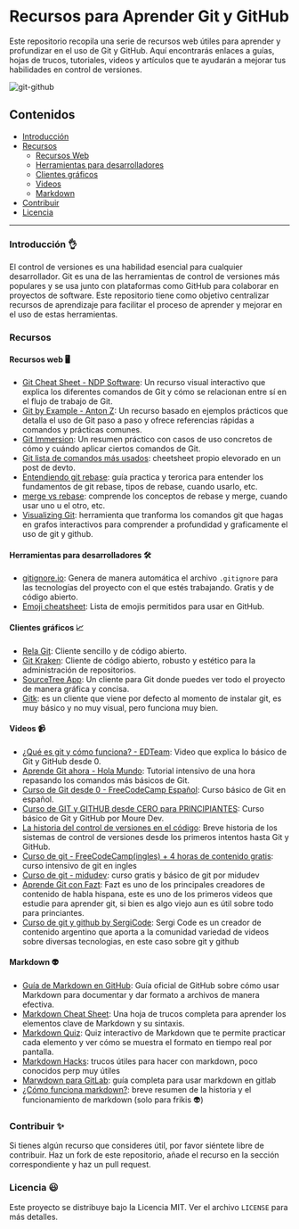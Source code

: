 # Recursos para Aprender Git y GitHub

Este repositorio recopila una serie de recursos web útiles para aprender y profundizar en el uso de Git y GitHub. Aquí encontrarás enlaces a guías, hojas de trucos, tutoriales, videos y artículos que te ayudarán a mejorar tus habilidades en control de versiones.

![git-github](https://miro.medium.com/max/2732/1*mtsk3fQ_BRemFidhkel3dA.png)

## Contenidos
- [Introducción](#introducción)
- [Recursos](#recursos)
  - [Recursos Web](#recursos-web)
  - [Herramientas para desarrolladores](#herramientas-para-desarrolladores)
  - [Clientes gráficos](#clientes-gráficos)
  - [Videos](#videos)
  - [Markdown](#markdown)
- [Contribuir](#contribuir)
- [Licencia](#licencia)

---

### Introducción 👌

El control de versiones es una habilidad esencial para cualquier desarrollador. Git es una de las herramientas de control de versiones más populares y se usa junto con plataformas como GitHub para colaborar en proyectos de software. Este repositorio tiene como objetivo centralizar recursos de aprendizaje para facilitar el proceso de aprender y mejorar en el uso de estas herramientas.

### Recursos

#### Recursos web 🖥️
- [Git Cheat Sheet - NDP Software](https://ndpsoftware.com/git-cheatsheet.html#loc=workspace): Un recurso visual interactivo que explica los diferentes comandos de Git y cómo se relacionan entre sí en el flujo de trabajo de Git.
- [Git by Example - Anton Z](https://antonz.org/git-by-example/): Un recurso basado en ejemplos prácticos que detalla el uso de Git paso a paso y ofrece referencias rápidas a comandos y prácticas comunes.
- [Git Immersion](https://gitimmersion.com/lab_04.html): Un resumen práctico con casos de uso concretos de cómo y cuándo aplicar ciertos comandos de Git.
- [Git lista de comandos más usados](https://dev.to/duxtech/git-cheat-sheet-4le1): cheetsheet propio elevorado en un post de devto.
- [Entendiendo git rebase](https://www.atlassian.com/git/tutorials/rewriting-history/git-rebase): guía practica y terorica para entender los fundamentos de git rebase, tipos de rebase, cuando usarlo, etc. 
- [merge vs rebase](https://www.atlassian.com/git/tutorials/merging-vs-rebasing): comprende los conceptos de rebase y merge, cuando usar uno u el otro, etc.
- [Visualizing Git](https://git-school.github.io/visualizing-git/#free): herramienta que tranforma los comandos git que hagas en grafos interactivos para comprender a profundidad y graficamente el uso de git y github. 

#### Herramientas para desarrolladores 🛠️
- [gitignore.io](https://www.toptal.com/developers/gitignore/): Genera de manera automática el archivo `.gitignore` para las tecnologías del proyecto con el que estés trabajando. Gratis y de código abierto.
- [Emoji cheatsheet](https://www.webfx.com/tools/emoji-cheat-sheet/): Lista de emojis permitidos para usar en GitHub.

#### Clientes gráficos 📈
- [Rela Git](https://rela.dev/download): Cliente sencillo y de código abierto.
- [Git Kraken](https://www.gitkraken.com/): Cliente de código abierto, robusto y estético para la administración de repositorios.
- [SourceTree App](https://www.sourcetreeapp.com/): Un cliente para Git donde puedes ver todo el proyecto de manera gráfica y concisa.
- [Gitk](https://git-scm.com/docs/gitk): es un cliente que viene por defecto al momento de instalar git, es muy básico y no muy visual, pero funciona muy bien.

#### Videos 📹
- [¿Qué es git y cómo funciona? - EDTeam](https://www.youtube.com/watch?v=jGehuhFhtnE): Video que explica lo básico de Git y GitHub desde 0.
- [Aprende Git ahora - Hola Mundo](https://www.youtube.com/watch?v=VdGzPZ31ts8): Tutorial intensivo de una hora repasando los comandos más básicos de Git.
- [Curso de Git desde 0 - FreeCodeCamp Español](https://www.youtube.com/watch?v=h2ZzlNVl-nI): Curso básico de Git en español.
- [Curso de GIT y GITHUB desde CERO para PRINCIPIANTES](https://www.youtube.com/watch?v=3GymExBkKjE&t=195s): Curso básico de Git y GitHub por Moure Dev.
- [La historia del control de versiones en el código](https://www.youtube.com/watch?v=KiZRXFJbG98): Breve historia de los sistemas de control de versiones desde los primeros intentos hasta Git y GitHub.
- [Curso de git - FreeCodeCamp(ingles) + 4 horas de contenido gratis](https://www.youtube.com/watch?v=zTjRZNkhiEU): curso intensivo de git en ingles
- [Curso de git - midudev](https://www.youtube.com/watch?v=niPExbK8lSw): curso gratis y básico de git por midudev 
- [Aprende Git con Fazt](https://www.youtube.com/watch?v=HiXLkL42tMU): Fazt es uno de los principales creadores de contenido de habla hispana, este es uno de los primeros videos que estudie para aprender git, si bien es algo viejo aun es útil sobre todo para princiantes. 
- [Curso de git y github by SergiCode](https://www.youtube.com/watch?v=7ylE8cm3mb0&t=6369s): Sergi Code es un creador de contenido argentino que aporta a la comunidad variedad de videos sobre diversas tecnologias, en este caso sobre git y github

#### Markdown 👽
- [Guía de Markdown en GitHub](https://guides.github.com/features/mastering-markdown/): Guía oficial de GitHub sobre cómo usar Markdown para documentar y dar formato a archivos de manera efectiva.
- [Markdown Cheat Sheet](https://www.markdownguide.org/cheat-sheet/): Una hoja de trucos completa para aprender los elementos clave de Markdown y su sintaxis.
- [Markdown Quiz](https://www.markdowntutorial.com/): Quiz interactivo de Markdown que te permite practicar cada elemento y ver cómo se muestra el formato en tiempo real por pantalla.
- [Markdown Hacks](https://www.markdownguide.org/hacks/): trucos útiles para hacer con markdown, poco conocidos perp muy útiles
- [Marwdown para GitLab](https://docs.gitlab.com/ee/user/markdown.html): guía completa para usar markdown en gitlab 
- [¿Cómo funciona markdown?](https://www.markdownguide.org/getting-started/): breve resumen de la historia y el funcionamiento de markdown (solo para frikis 👽)

### Contribuir ✨

Si tienes algún recurso que consideres útil, por favor siéntete libre de contribuir. Haz un fork de este repositorio, añade el recurso en la sección correspondiente y haz un pull request.

### Licencia 😃

Este proyecto se distribuye bajo la Licencia MIT. Ver el archivo `LICENSE` para más detalles.
